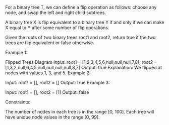 For a binary tree T, we can define a flip operation as follows: choose any node, and swap the left and right child subtrees.

A binary tree X is flip equivalent to a binary tree Y if and only if we can make X equal to Y after some number of flip operations.

Given the roots of two binary trees root1 and root2, return true if the two trees are flip equivalent or false otherwise.

 

Example 1:

Flipped Trees Diagram
Input: root1 = [1,2,3,4,5,6,null,null,null,7,8], root2 = [1,3,2,null,6,4,5,null,null,null,null,8,7]
Output: true
Explanation: We flipped at nodes with values 1, 3, and 5.
Example 2:

Input: root1 = [], root2 = []
Output: true
Example 3:

Input: root1 = [], root2 = [1]
Output: false
 

Constraints:

The number of nodes in each tree is in the range [0, 100].
Each tree will have unique node values in the range [0, 99].
